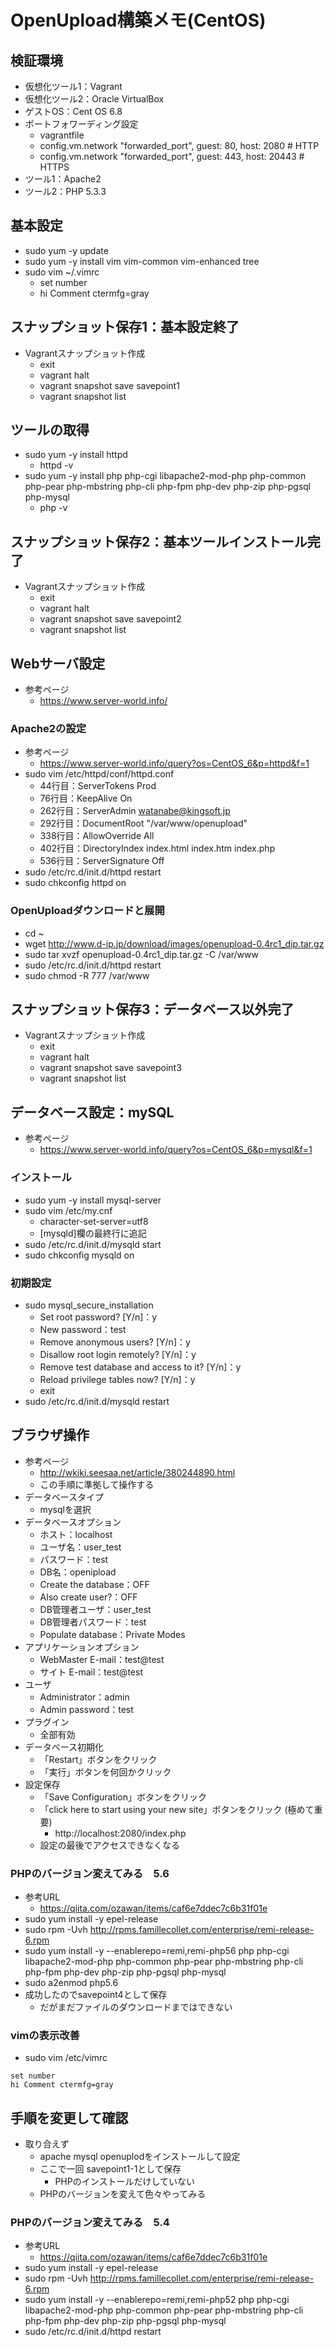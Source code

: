 # OpenUpload構築メモ(CentOS)
## 検証環境
- 仮想化ツール1：Vagrant
- 仮想化ツール2：Oracle VirtualBox
- ゲストOS：Cent OS 6.8
- ポートフォワーディング設定
    - vagrantfile
    - config.vm.network "forwarded_port", guest: 80, host: 2080   # HTTP
    - config.vm.network "forwarded_port", guest: 443, host: 20443  # HTTPS
- ツール1：Apache2
- ツール2：PHP 5.3.3

## 基本設定
- sudo yum -y update
- sudo yum -y install vim vim-common vim-enhanced tree
- sudo vim ~/.vimrc
    - set number
    - hi Comment ctermfg=gray

## スナップショット保存1：基本設定終了
- Vagrantスナップショット作成
    - exit
    - vagrant halt
    - vagrant snapshot save savepoint1
    - vagrant snapshot list

## ツールの取得
- sudo yum -y install httpd
    - httpd -v
- sudo yum -y install php php-cgi libapache2-mod-php php-common php-pear php-mbstring php-cli php-fpm php-dev php-zip php-pgsql php-mysql
    - php -v

## スナップショット保存2：基本ツールインストール完了
- Vagrantスナップショット作成
    - exit
    - vagrant halt
    - vagrant snapshot save savepoint2
    - vagrant snapshot list

## Webサーバ設定
- 参考ページ
    - https://www.server-world.info/

### Apache2の設定
- 参考ページ
    - https://www.server-world.info/query?os=CentOS_6&p=httpd&f=1
- sudo vim /etc/httpd/conf/httpd.conf
    - 44行目：ServerTokens Prod
    - 76行目：KeepAlive On
    - 262行目：ServerAdmin watanabe@kingsoft.jp
    - 292行目：DocumentRoot "/var/www/openupload"
    - 338行目：AllowOverride All
    - 402行目：DirectoryIndex index.html index.htm index.php
    - 536行目：ServerSignature Off
- sudo /etc/rc.d/init.d/httpd restart
- sudo chkconfig httpd on 

### OpenUploadダウンロードと展開
- cd ~
- wget http://www.d-ip.jp/download/images/openupload-0.4rc1_dip.tar.gz
- sudo tar xvzf openupload-0.4rc1_dip.tar.gz -C /var/www
- sudo /etc/rc.d/init.d/httpd restart
- sudo chmod -R 777 /var/www

## スナップショット保存3：データベース以外完了
- Vagrantスナップショット作成
    - exit
    - vagrant halt
    - vagrant snapshot save savepoint3
    - vagrant snapshot list

## データベース設定：mySQL
- 参考ページ
    - https://www.server-world.info/query?os=CentOS_6&p=mysql&f=1

### インストール
- sudo yum -y install mysql-server
- sudo vim /etc/my.cnf
    - character-set-server=utf8
    - [mysqld]欄の最終行に追記
- sudo /etc/rc.d/init.d/mysqld start 
- sudo chkconfig mysqld on

### 初期設定
- sudo mysql_secure_installation 
    - Set root password? [Y/n]：y 
    - New password：test
    - Remove anonymous users? [Y/n]：y 
    - Disallow root login remotely? [Y/n]：y
    - Remove test database and access to it? [Y/n]：y
    - Reload privilege tables now? [Y/n]：y
    - exit
- sudo /etc/rc.d/init.d/mysqld restart

## ブラウザ操作
- 参考ページ
    - http://wkiki.seesaa.net/article/380244890.html
    - この手順に準拠して操作する
- データベースタイプ
    - mysqlを選択
- データベースオプション
    - ホスト：localhost
    - ユーザ名：user_test
    - パスワード：test
    - DB名：openipload
    - Create the database：OFF
    - Also create user?：OFF
    - DB管理者ユーザ：user_test
    - DB管理者パスワード：test
    - Populate database：Private Modes
- アプリケーションオプション
    - WebMaster E-mail：test@test
    - サイト E-mail：test@test
- ユーザ
    - Administrator：admin
    - Admin password：test
- プラグイン
    - 全部有効
- データベース初期化
    - 「Restart」ボタンをクリック
    - 「実行」ボタンを何回かクリック
- 設定保存
    - 「Save Configuration」ボタンをクリック
    - 「click here to start using your new site」ボタンをクリック (極めて重要)
        - http://localhost:2080/index.php
    - 設定の最後でアクセスできなくなる

### PHPのバージョン変えてみる　5.6
- 参考URL
    - https://qiita.com/ozawan/items/caf6e7ddec7c6b31f01e
- sudo yum install -y epel-release
- sudo rpm -Uvh http://rpms.famillecollet.com/enterprise/remi-release-6.rpm
- sudo yum install -y --enablerepo=remi,remi-php56 php php-cgi libapache2-mod-php php-common php-pear php-mbstring php-cli php-fpm php-dev php-zip php-pgsql php-mysql 
- sudo a2enmod php5.6
- 成功したのでsavepoint4として保存
    - だがまだファイルのダウンロードまではできない

### vimの表示改善
- sudo vim /etc/vimrc
```vimrc
set number
hi Comment ctermfg=gray
```

## 手順を変更して確認
- 取り合えず
    - apache mysql openuplodをインストールして設定
    - ここで一回 savepoint1-1として保存
        - PHPのインストールだけしていない
    - PHPのバージョンを変えて色々やってみる

### PHPのバージョン変えてみる　5.4
- 参考URL
    - https://qiita.com/ozawan/items/caf6e7ddec7c6b31f01e
- sudo yum install -y epel-release
- sudo rpm -Uvh http://rpms.famillecollet.com/enterprise/remi-release-6.rpm
- sudo yum install -y --enablerepo=remi,remi-php52 php php-cgi libapache2-mod-php php-common php-pear php-mbstring php-cli php-fpm php-dev php-zip php-pgsql php-mysql 
- sudo /etc/rc.d/init.d/httpd restart
